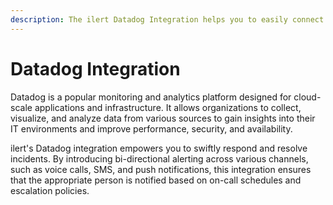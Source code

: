 ```yaml
---
description: The ilert Datadog Integration helps you to easily connect ilert with Datadog.
---
```


# Datadog Integration

Datadog is a popular monitoring and analytics platform designed for cloud-scale applications and infrastructure. It allows organizations to collect, visualize, and analyze data from various sources to gain insights into their IT environments and improve performance, security, and availability.

ilert's Datadog integration empowers you to swiftly respond and resolve incidents. By introducing bi-directional alerting across various channels, such as voice calls, SMS, and push notifications, this integration ensures that the appropriate person is notified based on on-call schedules and escalation policies.
